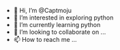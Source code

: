 - 👋 Hi, I’m @Captmoju
- 👀 I’m interested in exploring python
- 🌱 I’m currently learning python
- 💞️ I’m looking to collaborate on ...
- 📫 How to reach me ...

<!---
Captmoju/Captmoju is a ✨ special ✨ repository because its `README.md` (this file) appears on your GitHub profile.
You can click the Preview link to take a look at your changes.
--->
